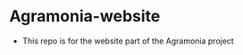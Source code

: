Agramonia-website
====================

* This repo is for the website part of the Agramonia project
